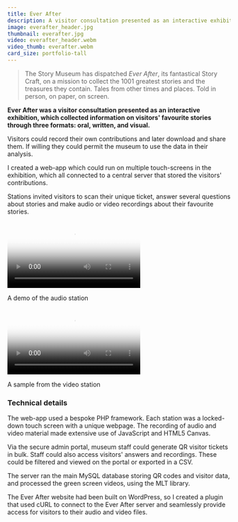 ```yaml
---
title: Ever After
description: A visitor consultation presented as an interactive exhibition, which collected information on visitors' favourite stories.
image: everafter_header.jpg
thumbnail: everafter.jpg
video: everafter_header.webm
video_thumb: everafter.webm
card_size: portfolio-tall
---
```


> The Story Museum has dispatched *Ever After*, its fantastical Story Craft, on a mission to collect the 1001 greatest stories and the treasures they contain. Tales from other times and places. Told in person, on paper, on screen.

**Ever After was a visitor consultation presented as an interactive exhibition, which collected information on visitors' favourite stories through three formats: oral, written, and visual.**

Visitors could record their own contributions and later download and share them. If willing they could permit the museum to use the data in their analysis.

I created a web-app which could run on multiple touch-screens in the exhibition, which all connected to a central server that stored the visitors' contributions.

Stations invited visitors to scan their unique ticket, answer several questions about stories and make audio or video recordings about their favourite stories.

<div class="row"><div class="col-half">
    <video controls="" poster="/assets/images/everafter-sample-sound.jpg">
        <source src="/assets/videos/everafter-sample-sound.webm" type="video/webm">
        <source src="/assets/videos/mp4/everafter-sample-sound.mp4" type="video/mp4">
    </video><p class="caption">A demo of the audio station</p>
</div><div class="col-half">
    <video controls="" poster="/assets/images/everafter-sample-video.jpg">
        <source src="/assets/videos/everafter-sample-video.webm" type="video/webm">
        <source src="/assets/videos/mp4/everafter-sample-video.mp4" type="video/mp4">
    </video><p class="caption">A sample from the video station</p>
</div></div>

### Technical details

The web-app used a bespoke PHP framework. Each station was a locked-down touch screen with a unique webpage. The recording of audio and video material made extensive use of JavaScript and HTML5 Canvas.

Via the secure admin portal, museum staff could generate QR visitor tickets in bulk. Staff could also access visitors' answers and recordings. These could be filtered and viewed on the portal or exported in a CSV.

The server ran the main MySQL database storing QR codes and visitor data, and processed the green screen videos, using the MLT library.

The Ever After website had been built on WordPress, so I created a plugin that used cURL to connect to the Ever After server and seamlessly provide access for visitors to their audio and video files.